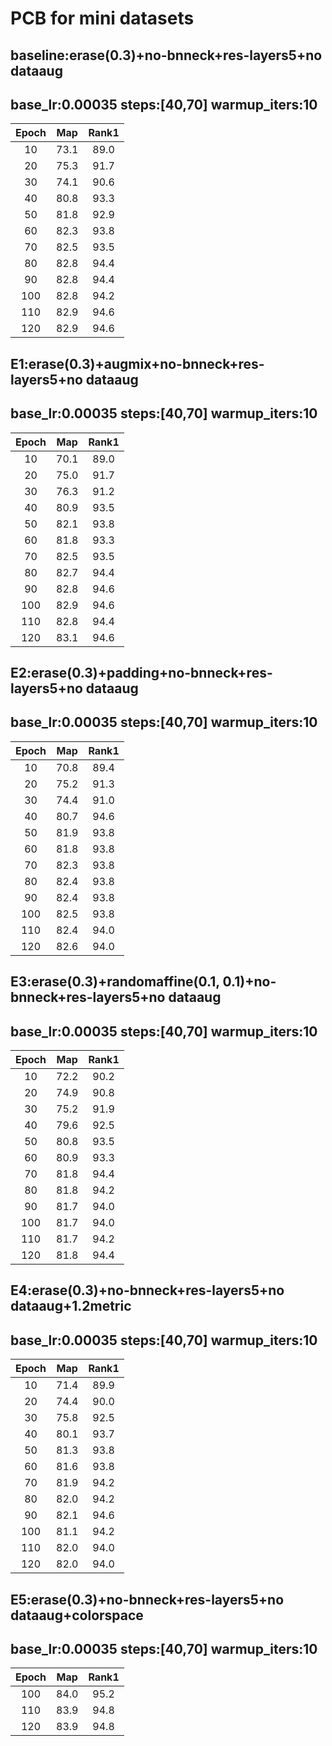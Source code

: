 # PCB for mini datasets

## baseline:erase(0.3)+no-bnneck+res-layers5+no dataaug
## base_lr:0.00035 steps:[40,70] warmup_iters:10
|Epoch|Map|Rank1|
 |:------:|:------:|:------:|
 |10|73.1|89.0|
 |20|75.3|91.7|
 |30|74.1|90.6|
 |40|80.8|93.3|
 |50|81.8|92.9|
 |60|82.3|93.8|
 |70|82.5|93.5|
 |80|82.8|94.4|
 |90|82.8|94.4|
 |100|82.8|94.2|
 |110|82.9|94.6|
 |120|82.9|94.6|

## E1:erase(0.3)+augmix+no-bnneck+res-layers5+no dataaug
## base_lr:0.00035 steps:[40,70] warmup_iters:10
|Epoch|Map|Rank1|
 |:------:|:------:|:------:|
 |10|70.1|89.0|
 |20|75.0|91.7|
 |30|76.3|91.2|
 |40|80.9|93.5|
 |50|82.1|93.8|
 |60|81.8|93.3|
 |70|82.5|93.5|
 |80|82.7|94.4|
 |90|82.8|94.6|
 |100|82.9|94.6|
 |110|82.8|94.4|
 |120|83.1|94.6|
 
 ## E2:erase(0.3)+padding+no-bnneck+res-layers5+no dataaug
## base_lr:0.00035 steps:[40,70] warmup_iters:10
|Epoch|Map|Rank1|
 |:------:|:------:|:------:|
 |10|70.8|89.4|
 |20|75.2|91.3|
 |30|74.4|91.0|
 |40|80.7|94.6|
 |50|81.9|93.8|
 |60|81.8|93.8|
 |70|82.3|93.8|
 |80|82.4|93.8|
 |90|82.4|93.8|
 |100|82.5|93.8|
 |110|82.4|94.0|
 |120|82.6|94.0|
 
  ## E3:erase(0.3)+randomaffine(0.1, 0.1)+no-bnneck+res-layers5+no dataaug
## base_lr:0.00035 steps:[40,70] warmup_iters:10
|Epoch|Map|Rank1|
 |:------:|:------:|:------:|
 |10|72.2|90.2|
 |20|74.9|90.8|
 |30|75.2|91.9|
 |40|79.6|92.5|
 |50|80.8|93.5|
 |60|80.9|93.3|
 |70|81.8|94.4|
 |80|81.8|94.2|
 |90|81.7|94.0|
 |100|81.7|94.0|
 |110|81.7|94.2|
 |120|81.8|94.4|
 
   ## E4:erase(0.3)+no-bnneck+res-layers5+no dataaug+1.2metric
## base_lr:0.00035 steps:[40,70] warmup_iters:10
|Epoch|Map|Rank1|
 |:------:|:------:|:------:|
 |10|71.4|89.9|
 |20|74.4|90.0|
 |30|75.8|92.5|
 |40|80.1|93.7|
 |50|81.3|93.8|
 |60|81.6|93.8|
 |70|81.9|94.2|
 |80|82.0|94.2|
 |90|82.1|94.6|
 |100|81.1|94.2|
 |110|82.0|94.0|
 |120|82.0|94.0|
 
   ## E5:erase(0.3)+no-bnneck+res-layers5+no dataaug+colorspace
## base_lr:0.00035 steps:[40,70] warmup_iters:10
|Epoch|Map|Rank1|
 |:------:|:------:|:------:|
 |100|84.0|95.2|
 |110|83.9|94.8|
 |120|83.9|94.8|
 
 
